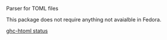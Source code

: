 Parser for TOML files

This package does not require anything not avaialble in Fedora.

[ghc-htoml status](https://copr.fedorainfracloud.org/coprs/dshea/bdcs-haskell-deps/package/ghc-htoml/status_image/last_build.png)
